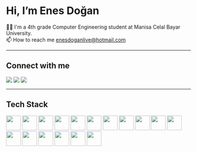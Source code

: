 <h1>Hi, I’m Enes Doğan</h1>
<div >
 👨‍💻 I'm a 4th grade Computer Engineering student at Manisa Celal Bayar University.<br>
 📫 How to reach me <a href="mailto:enesdoganlive@hotmail.com">enesdoganlive@hotmail.com</a>
</div>
<hr>

<!-- social -->
<div>
  <h2>Connect with me</h2>
  <a target="_blank"href="https://www.linkedin.com/in/doganenes/"><img src="https://img.shields.io/badge/linkedin-%230077B5.svg?&style=for-the-badge&logo=linkedin&logoColor=white" /></a>
  <a target="_blank"href="https://www.hackerrank.com/enesdgn"><img src="https://img.shields.io/badge/-Hackerrank-2EC866?style=for-the-badge&logo=HackerRank&logoColor=white"/></a>
  <a target="_blank" href="https://medium.com/@enesdogann/"><img src="https://img.shields.io/badge/Medium-12100E?style=for-the-badge&logo=medium&logoColor=white" /></a>
   </div>
  <hr/>

<!-- tech stack -->
<div>
 <h2>Tech Stack</h2>
 <img src="https://cdn.jsdelivr.net/gh/devicons/devicon@latest/icons/dotnetcore/dotnetcore-original.svg" height=40/>
 <img src="https://cdn.jsdelivr.net/gh/devicons/devicon@latest/icons/nodejs/nodejs-original.svg" height=40/>
 <img src="https://cdn.jsdelivr.net/gh/devicons/devicon@latest/icons/typescript/typescript-original.svg" height=40/>
 <img src="https://cdn.jsdelivr.net/gh/devicons/devicon@latest/icons/react/react-original.svg" height=40/>
 <img src="https://cdn.jsdelivr.net/gh/devicons/devicon@latest/icons/nextjs/nextjs-original.svg" height=40/>
 <img src="https://cdn.jsdelivr.net/gh/devicons/devicon@latest/icons/docker/docker-original.svg" height=40/>
 <img src="https://cdn.jsdelivr.net/gh/devicons/devicon@latest/icons/microsoftsqlserver/microsoftsqlserver-original.svg" height=40/>
 <img src="https://cdn.jsdelivr.net/gh/devicons/devicon@latest/icons/postgresql/postgresql-original.svg" height=40/>
 <img src="https://cdn.jsdelivr.net/gh/devicons/devicon@latest/icons/mysql/mysql-original.svg" height=40/>
 <img src="https://cdn.jsdelivr.net/gh/devicons/devicon@latest/icons/bootstrap/bootstrap-original.svg" height=40/>
 <img src="https://cdn.jsdelivr.net/gh/devicons/devicon@latest/icons/sass/sass-original.svg" height=40/>
 <img src="https://cdn.jsdelivr.net/gh/devicons/devicon@latest/icons/css3/css3-original.svg" height=40/>
 <img src="https://cdn.jsdelivr.net/gh/devicons/devicon@latest/icons/javascript/javascript-original.svg" height=40/>
 <img src="https://cdn.jsdelivr.net/gh/devicons/devicon@latest/icons/csharp/csharp-original.svg" height=40/>
 <img src="https://cdn.jsdelivr.net/gh/devicons/devicon@latest/icons/java/java-original.svg" height=40/>
 <img src="https://cdn.jsdelivr.net/gh/devicons/devicon@latest/icons/python/python-original.svg" height=40/>
 <img src="https://cdn.jsdelivr.net/gh/devicons/devicon@latest/icons/amazonwebservices/amazonwebservices-original-wordmark.svg" height=40/>
</div>

<!---
doganenes/doganenes is a ✨ special ✨ repository because its `README.md` (this file) appears on your GitHub profile.
You can click the Preview link to take a look at your changes.
--->
